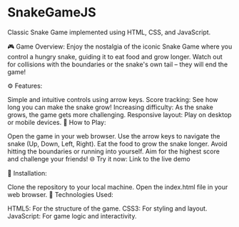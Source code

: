 # SnakeGameJS
Classic Snake Game implemented using HTML, CSS, and JavaScript.

🎮 Game Overview:
Enjoy the nostalgia of the iconic Snake Game where you control a hungry snake, guiding it to eat food and grow longer. Watch out for collisions with the boundaries or the snake's own tail – they will end the game!

⚙️ Features:

Simple and intuitive controls using arrow keys.
Score tracking: See how long you can make the snake grow!
Increasing difficulty: As the snake grows, the game gets more challenging.
Responsive layout: Play on desktop or mobile devices.
🚀 How to Play:

Open the game in your web browser.
Use the arrow keys to navigate the snake (Up, Down, Left, Right).
Eat the food to grow the snake longer.
Avoid hitting the boundaries or running into yourself.
Aim for the highest score and challenge your friends!
🌐 Try it now:
Link to the live demo

📁 Installation:

Clone the repository to your local machine.
Open the index.html file in your web browser.
🤖 Technologies Used:

HTML5: For the structure of the game.
CSS3: For styling and layout.
JavaScript: For game logic and interactivity.

